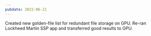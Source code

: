 ```yaml
---
pubdate: 2022-06-21
---
```


Created new golden-file list for redundant file storage on GPU. Re-ran Lockheed Martin SSP app and transferred good results to GPU.